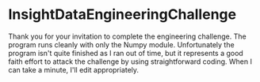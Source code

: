 # InsightDataEngineeringChallenge

Thank you for your invitation to complete the engineering challenge.
The program runs cleanly with only the Numpy module. Unfortunately the program isn't quite finished as I ran out of time, but it represents a good faith effort to attack the challenge by using straightforward coding. When I can take a minute, I'll edit appropriately.
